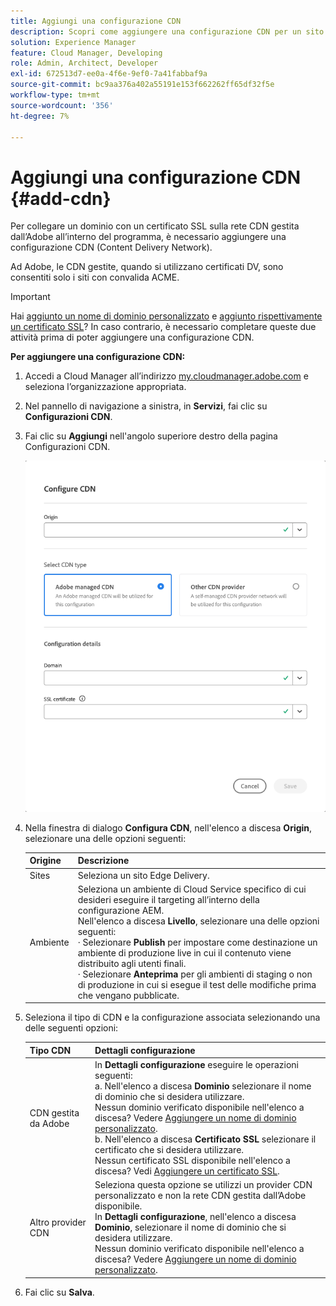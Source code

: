 ```yaml
---
title: Aggiungi una configurazione CDN
description: Scopri come aggiungere una configurazione CDN per un sito Edge Delivery o un ambiente Cloud Manager.
solution: Experience Manager
feature: Cloud Manager, Developing
role: Admin, Architect, Developer
exl-id: 672513d7-ee0a-4f6e-9ef0-7a41fabbaf9a
source-git-commit: bc9aa376a402a55191e153f662262ff65df32f5e
workflow-type: tm+mt
source-wordcount: '356'
ht-degree: 7%

---
```



# Aggiungi una configurazione CDN {#add-cdn}

Per collegare un dominio con un certificato SSL sulla rete CDN gestita dall’Adobe all’interno del programma, è necessario aggiungere una configurazione CDN (Content Delivery Network).

Ad Adobe, le CDN gestite, quando si utilizzano certificati DV, sono consentiti solo i siti con convalida ACME.

>[!IMPORTANT]
>
>Hai [aggiunto un nome di dominio personalizzato](/help/implementing/cloud-manager/custom-domain-names/add-custom-domain-name.md) e [aggiunto rispettivamente un certificato SSL](/help/implementing/cloud-manager/managing-ssl-certifications/add-ssl-certificate.md)? In caso contrario, è necessario completare queste due attività prima di poter aggiungere una configurazione CDN.

**Per aggiungere una configurazione CDN:**

1. Accedi a Cloud Manager all’indirizzo [my.cloudmanager.adobe.com](https://my.cloudmanager.adobe.com/) e seleziona l’organizzazione appropriata.

1. Nel pannello di navigazione a sinistra, in **Servizi**, fai clic su **Configurazioni CDN**.

1. Fai clic su **Aggiungi** nell&#39;angolo superiore destro della pagina Configurazioni CDN.

   ![Finestra di dialogo Configura CDN](/help/implementing/cloud-manager/assets/configure-cdn-dialog.png)

1. Nella finestra di dialogo **Configura CDN**, nell&#39;elenco a discesa **Origin**, selezionare una delle opzioni seguenti:

   | Origine | Descrizione |
   | --- | --- |
   | Sites | Seleziona un sito Edge Delivery. |
   | Ambiente | Seleziona un ambiente di Cloud Service specifico di cui desideri eseguire il targeting all’interno della configurazione AEM.<br>Nell&#39;elenco a discesa **Livello**, selezionare una delle opzioni seguenti:<br>· Selezionare **Publish** per impostare come destinazione un ambiente di produzione live in cui il contenuto viene distribuito agli utenti finali.<br>· Selezionare **Anteprima** per gli ambienti di staging o non di produzione in cui si esegue il test delle modifiche prima che vengano pubblicate. |

1. Seleziona il tipo di CDN e la configurazione associata selezionando una delle seguenti opzioni:

   | Tipo CDN | Dettagli configurazione |
   | --- | --- |
   | CDN gestita da Adobe | In **Dettagli configurazione** eseguire le operazioni seguenti:<br>a. Nell&#39;elenco a discesa **Dominio** selezionare il nome di dominio che si desidera utilizzare.<br>Nessun dominio verificato disponibile nell&#39;elenco a discesa? Vedere [Aggiungere un nome di dominio personalizzato](/help/implementing/cloud-manager/custom-domain-names/add-custom-domain-name.md).<br> b. Nell&#39;elenco a discesa **Certificato SSL** selezionare il certificato che si desidera utilizzare.<br>Nessun certificato SSL disponibile nell&#39;elenco a discesa? Vedi [Aggiungere un certificato SSL](/help/implementing/cloud-manager/managing-ssl-certifications/add-ssl-certificate.md). |
   | Altro provider CDN | Seleziona questa opzione se utilizzi un provider CDN personalizzato e non la rete CDN gestita dall’Adobe disponibile.<br>In **Dettagli configurazione**, nell&#39;elenco a discesa **Dominio**, selezionare il nome di dominio che si desidera utilizzare.<br>Nessun dominio verificato disponibile nell&#39;elenco a discesa? Vedere [Aggiungere un nome di dominio personalizzato](/help/implementing/cloud-manager/custom-domain-names/add-custom-domain-name.md). |

1. Fai clic su **Salva**.
